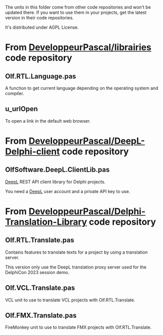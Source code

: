 The units in this folder come from other code repositories and won't be updated there. If you want to use them in your projects, get the latest version in their code repositories.

It's distributed under AGPL License.

# From [DeveloppeurPascal/librairies](https://github.com/DeveloppeurPascal/librairies) code repository

## Olf.RTL.Language.pas

A function to get current language depending on the operating system and compiler.

## u_urlOpen

To open a link in the default web browser.

# From [DeveloppeurPascal/DeepL-Delphi-client](https://github.com/DeveloppeurPascal/DeepL-Delphi-client) code repository

## OlfSoftware.DeepL.ClientLib.pas

[DeepL](https://www.deepl.com) REST API client library for Delphi projects.

You need a [DeepL](https://www.deepl.com) user account and a private API key to use.

# From [DeveloppeurPascal/Delphi-Translation-Library](https://github.com/DeveloppeurPascal/Delphi-Translation-Library) code repository

## Olf.RTL.Translate.pas

Contains features to translate texts for a project by using a translation server.

This version only use the DeepL translation proxy server used for the DelphiCon 2023 session demo.

## Olf.VCL.Translate.pas

VCL unit to use to translate VCL projects with Olf.RTL.Translate.

## Olf.FMX.Translate.pas

FireMonkey unit to use to translate FMX projects with Olf.RTL.Translate.
